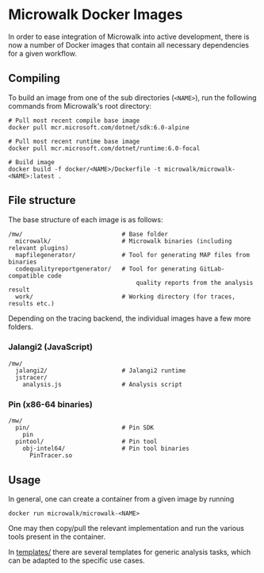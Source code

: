 # Microwalk Docker Images

In order to ease integration of Microwalk into active development, there is now a number of Docker images that contain all necessary dependencies for a given workflow.

## Compiling

To build an image from one of the sub directories (`<NAME>`), run the following commands from Microwalk's root directory:
```
# Pull most recent compile base image
docker pull mcr.microsoft.com/dotnet/sdk:6.0-alpine

# Pull most recent runtime base image
docker pull mcr.microsoft.com/dotnet/runtime:6.0-focal

# Build image
docker build -f docker/<NAME>/Dockerfile -t microwalk/microwalk-<NAME>:latest .
```

## File structure

The base structure of each image is as follows:
```
/mw/                            # Base folder
  microwalk/                    # Microwalk binaries (including relevant plugins)
  mapfilegenerator/             # Tool for generating MAP files from binaries
  codequalityreportgenerator/   # Tool for generating GitLab-compatible code
                                    quality reports from the analysis result
  work/                         # Working directory (for traces, results etc.)
```

Depending on the tracing backend, the individual images have a few more folders.

### Jalangi2 (JavaScript)

```
/mw/
  jalangi2/                     # Jalangi2 runtime
  jstracer/
    analysis.js                 # Analysis script
```

### Pin (x86-64 binaries)

```
/mw/
  pin/                          # Pin SDK
    pin
  pintool/                      # Pin tool
    obj-intel64/                # Pin tool binaries
	  PinTracer.so
```

## Usage

In general, one can create a container from a given image by running
```
docker run microwalk/microwalk-<NAME>
```

One may then copy/pull the relevant implementation and run the various tools present in the container.

In [templates/](../template) there are several templates for generic analysis tasks, which can be adapted to the specific use cases.